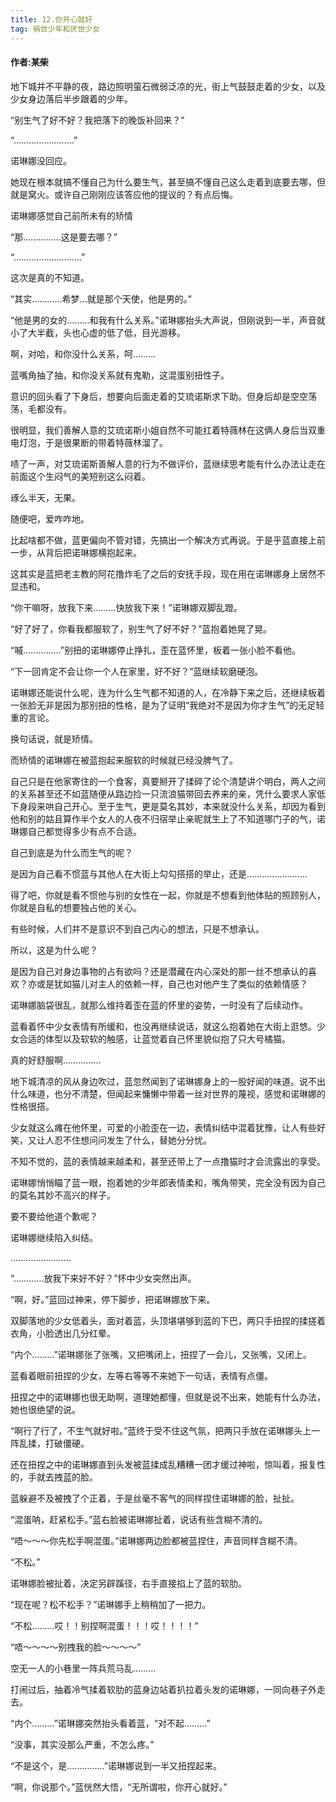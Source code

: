```yaml
---
title: 12.你开心就好
tag: 祸世少年和厌世少女
---
```

#### 作者:某柴
<!--more-->

地下城并不平静的夜，路边照明萤石微弱泛凉的光，街上气鼓鼓走着的少女，以及少女身边落后半步跟着的少年。

“别生气了好不好？我把落下的晚饭补回来？”

“……………………”

诺琳娜没回应。

她现在根本就搞不懂自己为什么要生气，甚至搞不懂自己这么走着到底要去哪，但就是窝火。或许自己刚刚应该答应他的提议的？有点后悔。

诺琳娜感觉自己前所未有的矫情

“那……………这是要去哪？”

“………………………”

这次是真的不知道。

“其实…………希梦…就是那个天使，他是男的。”

“他是男的女的………和我有什么关系。”诺琳娜抬头大声说，但刚说到一半，声音就小了大半截，头也心虚的低了低，目光游移。

啊，对哈，和你没什么关系，呵………

蓝嘴角抽了抽，和你没关系就有鬼勒，这混蛋别扭性子。

意识的回头看了下身后，想要向后面走着的艾琉诺斯求下助。但身后却是空空荡荡，毛都没有。

很明显，我们善解人意的艾琉诺斯小姐自然不可能扛着特薇林在这俩人身后当双重电灯泡，于是很果断的带着特薇林溜了。

啧了一声，对艾琉诺斯善解人意的行为不做评价，蓝继续思考能有什么办法让走在前面这个生闷气的美短别这么闷着。

琢么半天，无果。

随便吧，爱咋咋地。

比起啥都不做，蓝更偏向不管对错，先搞出一个解决方式再说。于是乎蓝直接上前一步，从背后把诺琳娜横抱起来。

这其实是蓝把老主教的阿花撸炸毛了之后的安抚手段，现在用在诺琳娜身上居然不显违和。

“你干嘛呀，放我下来………快放我下来！”诺琳娜双脚乱蹬。

“好了好了，你看我都服软了，别生气了好不好？”蓝抱着她晃了晃。

“嘁……………”别扭的诺琳娜停止挣扎，歪在蓝怀里，板着一张小脸不看他。

“下一回肯定不会让你一个人在家里，好不好？”蓝继续软磨硬泡。

诺琳娜还能说什么呢，连为什么生气都不知道的人，在冷静下来之后，还继续板着一张脸无非是因为那别扭的性格，是为了证明“我绝对不是因为你才生气”的无足轻重的言论。

换句话说，就是矫情。

而矫情的诺琳娜在被蓝抱起来服软的时候就已经没脾气了。

自己只是在他家寄住的一个食客，真要掰开了揉碎了论个清楚讲个明白，两人之间的关系甚至还不如蓝随便从路边捡一只流浪猫带回去养来的亲，凭什么要求人家低下身段来哄自己开心。至于生气，更是莫名其妙，本来就没什么关系，却因为看到他和别的姑且算作半个女人的人夜不归宿举止亲昵就生上了不知道哪门子的气，诺琳娜自己都觉得多少有点不合适。

自己到底是为什么而生气的呢？

是因为自己看不惯蓝与其他人在大街上勾勾搭搭的举止，还是……………………

得了吧，你就是看不惯他与别的女性在一起，你就是不想看到他体贴的照顾别人，你就是自私的想要独占他的关心。

有些时候，人们并不是意识不到自己内心的想法，只是不想承认。

所以，这是为什么呢？

是因为自己对身边事物的占有欲吗？还是潜藏在内心深处的那一丝不想承认的喜欢？亦或是犹如猫儿对主人的依赖一样，自己也对他产生了类似的依赖情感？

诺琳娜脑袋很乱，就那么维持着歪在蓝的怀里的姿势，一时没有了后续动作。

蓝看着怀中少女表情有所缓和，也没再继续说话，就这么抱着她在大街上逛悠。少女合适的体型以及软软的触感，让蓝觉着自己怀里貌似抱了只大号橘猫。

真的好舒服啊……………

地下城清凉的风从身边吹过，蓝忽然闻到了诺琳娜身上的一股好闻的味道。说不出什么味道，也分不清楚，但闻起来慵懒中带着一丝对世界的蔑视，感觉和诺琳娜的性格很搭。

少女就这么瘫在他怀里，可爱的小脸歪在一边，表情纠结中混着犹豫，让人有些好笑，又让人忍不住想问问发生了什么，替她分分忧。

不知不觉的，蓝的表情越来越柔和，甚至还带上了一点撸猫时才会流露出的享受。

诺琳娜悄悄瞄了蓝一眼，抱着她的少年郎表情柔和，嘴角带笑，完全没有因为自己的莫名其妙不高兴的样子。

要不要给他道个歉呢？

诺琳娜继续陷入纠结。

……………………

“…………放我下来好不好？”怀中少女突然出声。

“啊，好。”蓝回过神来，停下脚步，把诺琳娜放下来。

双脚落地的少女低着头，面对着蓝，头顶堪堪够到蓝的下巴，两只手扭捏的揉搓着衣角，小脸透出几分红晕。

“内个………”诺琳娜张了张嘴，又把嘴闭上，扭捏了一会儿，又张嘴，又闭上。

蓝看着眼前扭捏的少女，左等右等等不来她下一句话，表情有点僵。

扭捏之中的诺琳娜也很无助啊，道理她都懂，但就是说不出来，她能有什么办法，她也很绝望的说。

“啊行了行了，不生气就好啦。”蓝终于受不住这气氛，把两只手放在诺琳娜头上一阵乱揉，打破僵硬。

还在扭捏之中的诺琳娜直到头发被蓝揉成乱糟糟一团才缓过神啦，惊叫着，报复性的，手就去拽蓝的脸。

蓝躲避不及被拽了个正着，于是丝毫不客气的同样捏住诺琳娜的脸，扯扯。

“混蛋呐，赶紧松手。”蓝右脸被诺琳娜扯着，说话有些含糊不清的。

“唔～～～你先松手啊混蛋。”诺琳娜两边脸都被蓝捏住，声音同样含糊不清。

“不松。”

诺琳娜脸被扯着，决定另辟蹊径，右手直接掐上了蓝的软肋。

“现在呢？松不松手？”诺琳娜手上稍稍加了一把力。

“不松………哎！！别捏啊混蛋！！！哎！！！！”

“唔～～～～别拽我的脸～～～～”

空无一人的小巷里一阵兵荒马乱………

打闹过后，抽着冷气揉着软肋的蓝身边站着扒拉着头发的诺琳娜，一同向巷子外走去。

“内个………”诺琳娜突然抬头看着蓝，“对不起………”

“没事，其实没那么严重，不怎么疼。”

“不是这个，是……………”诺琳娜说到一半又扭捏起来。

“啊，你说那个。”蓝恍然大悟，“无所谓啦，你开心就好。”